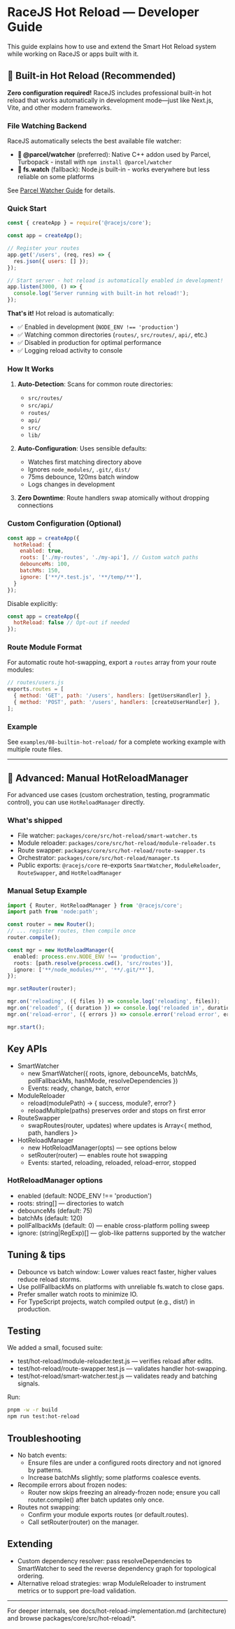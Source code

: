# RaceJS Hot Reload — Developer Guide

This guide explains how to use and extend the Smart Hot Reload system while working on RaceJS or apps built with it.

## 🚀 Built-in Hot Reload (Recommended)

**Zero configuration required!** RaceJS includes professional built-in hot reload that works automatically in development mode—just like Next.js, Vite, and other modern frameworks.

### File Watching Backend

RaceJS automatically selects the best available file watcher:
- **🚀 @parcel/watcher** (preferred): Native C++ addon used by Parcel, Turbopack - install with `npm install @parcel/watcher`
- **📁 fs.watch** (fallback): Node.js built-in - works everywhere but less reliable on some platforms

See [Parcel Watcher Guide](./parcel-watcher-guide.md) for details.

### Quick Start

```javascript
const { createApp } = require('@racejs/core');

const app = createApp();

// Register your routes
app.get('/users', (req, res) => {
  res.json({ users: [] });
});

// Start server - hot reload is automatically enabled in development!
app.listen(3000, () => {
  console.log('Server running with built-in hot reload!');
});
```

**That's it!** Hot reload is automatically:
- ✅ Enabled in development (`NODE_ENV !== 'production'`)
- ✅ Watching common directories (`routes/`, `src/routes/`, `api/`, etc.)
- ✅ Disabled in production for optimal performance
- ✅ Logging reload activity to console

### How It Works

1. **Auto-Detection**: Scans for common route directories:
   - `src/routes/`
   - `src/api/`
   - `routes/`
   - `api/`
   - `src/`
   - `lib/`

2. **Auto-Configuration**: Uses sensible defaults:
   - Watches first matching directory above
   - Ignores `node_modules/`, `.git/`, `dist/`
   - 75ms debounce, 120ms batch window
   - Logs changes in development

3. **Zero Downtime**: Route handlers swap atomically without dropping connections

### Custom Configuration (Optional)

```javascript
const app = createApp({
  hotReload: {
    enabled: true,
    roots: ['./my-routes', './my-api'], // Custom watch paths
    debounceMs: 100,
    batchMs: 150,
    ignore: ['**/*.test.js', '**/temp/**'],
  }
});
```

Disable explicitly:

```javascript
const app = createApp({
  hotReload: false // Opt-out if needed
});
```

### Route Module Format

For automatic route hot-swapping, export a `routes` array from your route modules:

```javascript
// routes/users.js
exports.routes = [
  { method: 'GET', path: '/users', handlers: [getUsersHandler] },
  { method: 'POST', path: '/users', handlers: [createUserHandler] },
];
```

### Example

See `examples/08-builtin-hot-reload/` for a complete working example with multiple route files.

---

## 🔧 Advanced: Manual HotReloadManager

For advanced use cases (custom orchestration, testing, programmatic control), you can use `HotReloadManager` directly.

### What's shipped

- File watcher: `packages/core/src/hot-reload/smart-watcher.ts`
- Module reloader: `packages/core/src/hot-reload/module-reloader.ts`
- Route swapper: `packages/core/src/hot-reload/route-swapper.ts`
- Orchestrator: `packages/core/src/hot-reload/manager.ts`
- Public exports: `@racejs/core` re-exports `SmartWatcher`, `ModuleReloader`, `RouteSwapper`, and `HotReloadManager`

### Manual Setup Example

```ts
import { Router, HotReloadManager } from '@racejs/core';
import path from 'node:path';

const router = new Router();
// ... register routes, then compile once
router.compile();

const mgr = new HotReloadManager({
  enabled: process.env.NODE_ENV !== 'production',
  roots: [path.resolve(process.cwd(), 'src/routes')],
  ignore: ['**/node_modules/**', '**/.git/**'],
});

mgr.setRouter(router);

mgr.on('reloading', ({ files }) => console.log('reloading', files));
mgr.on('reloaded', ({ duration }) => console.log('reloaded in', duration, 'ms'));
mgr.on('reload-error', ({ errors }) => console.error('reload error', errors?.[0]?.message));

mgr.start();
```

## Key APIs

- SmartWatcher
  - new SmartWatcher({ roots, ignore, debounceMs, batchMs, pollFallbackMs, hashMode, resolveDependencies })
  - Events: ready, change, batch, error
- ModuleReloader
  - reload(modulePath) → { success, module?, error? }
  - reloadMultiple(paths) preserves order and stops on first error
- RouteSwapper
  - swapRoutes(router, updates) where updates is Array<{ method, path, handlers }>
- HotReloadManager
  - new HotReloadManager(opts) — see options below
  - setRouter(router) — enables route hot swapping
  - Events: started, reloading, reloaded, reload-error, stopped

### HotReloadManager options

- enabled (default: NODE_ENV !== 'production')
- roots: string[] — directories to watch
- debounceMs (default: 75)
- batchMs (default: 120)
- pollFallbackMs (default: 0) — enable cross-platform polling sweep
- ignore: (string|RegExp)[] — glob-like patterns supported by the watcher

## Tuning & tips

- Debounce vs batch window: Lower values react faster, higher values reduce reload storms.
- Use pollFallbackMs on platforms with unreliable fs.watch to close gaps.
- Prefer smaller watch roots to minimize IO.
- For TypeScript projects, watch compiled output (e.g., dist/) in production.

## Testing

We added a small, focused suite:

- test/hot-reload/module-reloader.test.js — verifies reload after edits.
- test/hot-reload/route-swapper.test.js — validates handler hot-swapping.
- test/hot-reload/smart-watcher.test.js — validates ready and batching signals.

Run:

```bash
pnpm -w -r build
npm run test:hot-reload
```

## Troubleshooting

- No batch events:
  - Ensure files are under a configured roots directory and not ignored by patterns.
  - Increase batchMs slightly; some platforms coalesce events.
- Recompile errors about frozen nodes:
  - Router now skips freezing an already-frozen node; ensure you call router.compile() after batch updates only once.
- Routes not swapping:
  - Confirm your module exports routes (or default.routes).
  - Call setRouter(router) on the manager.

## Extending

- Custom dependency resolver: pass resolveDependencies to SmartWatcher to seed the reverse dependency graph for topological ordering.
- Alternative reload strategies: wrap ModuleReloader to instrument metrics or to support pre-load validation.

---

For deeper internals, see docs/hot-reload-implementation.md (architecture) and browse packages/core/src/hot-reload/\*.
